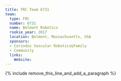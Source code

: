 ```yaml
---
title: FRC Team 6731
team:
  type: FRC
  number: 6731
  name: Belmont Robotics
  rookie_year: 2017
  location: Belmont, Massachusetts, USA
  sponsors:
  - Corindus Vascular Robotics&Family
  - Community
  links:
    Website:
---
```


{% include remove_this_line_and_add_a_paragraph %}